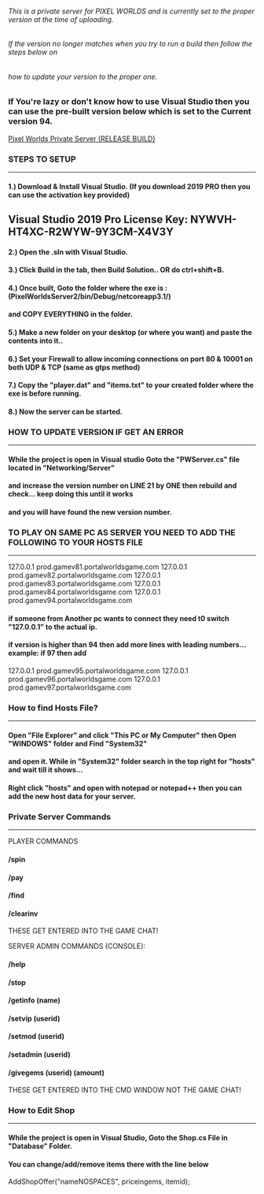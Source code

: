###### This is a private server for PIXEL WORLDS and is currently set to the proper version at the time of uploading.
###### If the version no longer matches when you try to run a build then follow the steps below on 
###### how to update your version to the proper one.

### If You're lazy or don't know how to use Visual Studio then you can use the pre-built version below which is set to the Current version 94.
[Pixel Worlds Private Server (RELEASE BUILD)]([https://www.google.com](https://mega.nz/file/pDEDHJTZ#m1IG5k2fCvI08kJvK0NuLA0ev5NjW7aSVBITgMfeSlA))

### STEPS TO SETUP
----------------------
#### 1.) Download & Install Visual Studio. (If you download 2019 PRO then you can use the activation key provided)
## Visual Studio 2019 Pro License Key: NYWVH-HT4XC-R2WYW-9Y3CM-X4V3Y
#### 2.) Open the .sln with Visual Studio.
#### 3.) Click Build in the tab, then Build Solution.. OR do ctrl+shift+B.
#### 4.) Once built, Goto the folder where the exe is : (PixelWorldsServer2/bin/Debug/netcoreapp3.1/)
#### and COPY EVERYTHING in the folder.

#### 5.) Make a new folder on your desktop (or where you want) and paste the contents into it..
#### 6.) Set your Firewall to allow incoming connections on port 80 & 10001 on both UDP & TCP (same as gtps method)
#### 7.) Copy the "player.dat" and "items.txt" to your created folder where the exe is before running.
#### 8.) Now the server can be started.

### HOW TO UPDATE VERSION IF GET AN ERROR
--------------------------------------------
#### While the project is open in Visual studio Goto the "PWServer.cs" file located in "Networking/Server"
#### and increase the version number on LINE 21 by ONE then rebuild and check... keep doing this until it works
#### and you will have found the new version number.

### TO PLAY ON SAME PC AS SERVER YOU NEED TO ADD THE FOLLOWING TO YOUR HOSTS FILE
----------------------------------------------------------------------------------------------------------------------
127.0.0.1 prod.gamev81.portalworldsgame.com
127.0.0.1 prod.gamev82.portalworldsgame.com
127.0.0.1 prod.gamev83.portalworldsgame.com
127.0.0.1 prod.gamev84.portalworldsgame.com
127.0.0.1 prod.gamev94.portalworldsgame.com

#### if someone from Another pc wants to connect they need t0 switch "127.0.0.1" to the actual ip.

#### if version is higher than 94 then add more lines with leading numbers... example: if 97 then add
127.0.0.1 prod.gamev95.portalworldsgame.com
127.0.0.1 prod.gamev96.portalworldsgame.com
127.0.0.1 prod.gamev97.portalworldsgame.com

### How to find Hosts File?
-----------------------------
#### Open "File Explorer" and click "This PC or My Computer" then Open "WINDOWS" folder and Find "System32"
#### and open it. While in "System32" folder search in the top right for "hosts" and wait till it shows...
#### Right click "hosts" and open with notepad or notepad++ then you can add the new host data for your server.

### Private Server Commands
--------------------------------
PLAYER COMMANDS
#### /spin
#### /pay
#### /find
#### /clearinv
THESE GET ENTERED INTO THE GAME CHAT!

SERVER ADMIN COMMANDS (CONSOLE):
#### /help
#### /stop
#### /getinfo (name)
#### /setvip (userid)
#### /setmod (userid)
#### /setadmin (userid)
#### /givegems (userid) (amount)
THESE GET ENTERED INTO THE CMD WINDOW NOT THE GAME CHAT!

### How to Edit Shop
-----------------------
#### While the project is open in Visual Studio, Goto the Shop.cs File in "Database" Folder.
#### You can change/add/remove items there with the line below

AddShopOffer("nameNOSPACES", priceingems, itemid);
